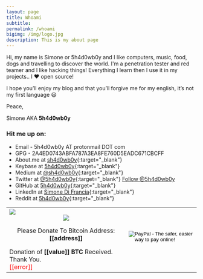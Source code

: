 ```yaml
---
layout: page
title: Whoami
subtitle: 
permalink: /whoami
bigimg: /img/logo.jpg
description: This is my about page
---
```


Hi, my name is Simone or 5h4d0wb0y and I like computers, music, food, dogs and travelling to discover the world. I'm a penetration tester and red teamer and I like hacking things! Everything I learn then I use it in my projects.. I :heart: open source!

I hope you’ll enjoy my blog and that you’ll forgive me for my english, it’s not my first language :smiley:


Peace,

Simone AKA **5h4d0wb0y**

<script src="https://www.hackthebox.eu/badge/8011"></script>



### Hit me up on:

* Email - 5h4d0wb0y AT protonmail DOT com
* GPG - 2A4ED0743ABFA787A3EA8FE760D5EADC671CBCFF
* About.me at [sh4d0wb0y](https://about.me/sh4d0wb0y){:target="_blank"}
* Keybase at [5h4d0wb0y](https://keybase.io/5h4d0wb0y){:target="_blank"}
* Medium at [@sh4d0wb0y](https://medium.com/@sh4d0wb0y){:target="_blank"}
* Twitter at [@5h4d0wb0y](https://twitter.com/5h4d0wb0y){:target="_blank"} <a href="https://twitter.com/5h4d0wb0y?ref_src=twsrc%5Etfw" class="twitter-follow-button" data-show-count="false">Follow @5h4d0wb0y</a><script async src="https://platform.twitter.com/widgets.js" charset="utf-8"></script>
* GitHub at [5h4d0wb0y](https://github.com/5h4d0wb0y){:target="_blank"}
* LinkedIn at [Simone Di Francia](https://linkedin.com/in/simone-di-francia-474513142){:target="_blank"}
* Reddit at [5h4d0wb0y](https://www.reddit.com/user/5h4d0wb0y){:target="_blank"}

<table class="table table-borderless no-border">
<tr class='borderless'><td>
  <script type="text/javascript" src="https://ajax.googleapis.com/ajax/libs/jquery/1.8.0/jquery.min.js"></script>
  <script type="text/javascript" src="https://blockchain.info/Resources/js/pay-now-button.js"></script>
  <div style="font-size:16px;margin:0 auto;width:300px" class="blockchain-btn"
     data-address="1933phfhK3ZgFQNLGSDXvqCn32k2buXY8a"
     data-shared="false">
    <div class="blockchain stage-begin">
        <img src="https://blockchain.info/Resources/buttons/donate_64.png"/>
    </div>
    <div class="blockchain stage-loading" style="text-align:center">
        <img src="https://blockchain.info/Resources/loading-large.gif"/>
    </div>
    <div class="blockchain stage-ready">
         <p align="center">Please Donate To Bitcoin Address: <b>[[address]]</b></p>
         <p align="center" class="qr-code"></p>
    </div>
    <div class="blockchain stage-paid">
         Donation of <b>[[value]] BTC</b> Received. Thank You.
    </div>
    <div class="blockchain stage-error">
        <font color="red">[[error]]</font>
    </div>
  </div>
</td>
<td>
<form action="https://www.paypal.com/cgi-bin/webscr" method="post" target="_top">
<input type="hidden" name="cmd" value="_s-xclick">
<input type="hidden" name="hosted_button_id" value="626Y5ZB94X3NE">
<input type="image" src="https://www.paypalobjects.com/en_US/IT/i/btn/btn_donateCC_LG.gif" border="0" name="submit" alt="PayPal - The safer, easier way to pay online!">
<img alt="" border="0" src="https://www.paypalobjects.com/en_US/i/scr/pixel.gif" width="1" height="1">
</form>
</td></tr></table>
